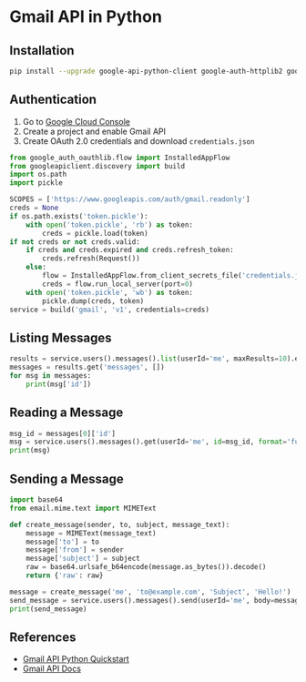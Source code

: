 # Gmail API in Python

## Installation

```bash
pip install --upgrade google-api-python-client google-auth-httplib2 google-auth-oauthlib
```

## Authentication

1. Go to [Google Cloud Console](https://console.cloud.google.com/)
2. Create a project and enable Gmail API
3. Create OAuth 2.0 credentials and download `credentials.json`

```python
from google_auth_oauthlib.flow import InstalledAppFlow
from googleapiclient.discovery import build
import os.path
import pickle

SCOPES = ['https://www.googleapis.com/auth/gmail.readonly']
creds = None
if os.path.exists('token.pickle'):
    with open('token.pickle', 'rb') as token:
        creds = pickle.load(token)
if not creds or not creds.valid:
    if creds and creds.expired and creds.refresh_token:
        creds.refresh(Request())
    else:
        flow = InstalledAppFlow.from_client_secrets_file('credentials.json', SCOPES)
        creds = flow.run_local_server(port=0)
    with open('token.pickle', 'wb') as token:
        pickle.dump(creds, token)
service = build('gmail', 'v1', credentials=creds)
```

## Listing Messages
```python
results = service.users().messages().list(userId='me', maxResults=10).execute()
messages = results.get('messages', [])
for msg in messages:
    print(msg['id'])
```

## Reading a Message
```python
msg_id = messages[0]['id']
msg = service.users().messages().get(userId='me', id=msg_id, format='full').execute()
print(msg)
```

## Sending a Message
```python
import base64
from email.mime.text import MIMEText

def create_message(sender, to, subject, message_text):
    message = MIMEText(message_text)
    message['to'] = to
    message['from'] = sender
    message['subject'] = subject
    raw = base64.urlsafe_b64encode(message.as_bytes()).decode()
    return {'raw': raw}

message = create_message('me', 'to@example.com', 'Subject', 'Hello!')
send_message = service.users().messages().send(userId='me', body=message).execute()
print(send_message)
```

## References
- [Gmail API Python Quickstart](https://developers.google.com/gmail/api/quickstart/python)
- [Gmail API Docs](https://developers.google.com/gmail/api)
